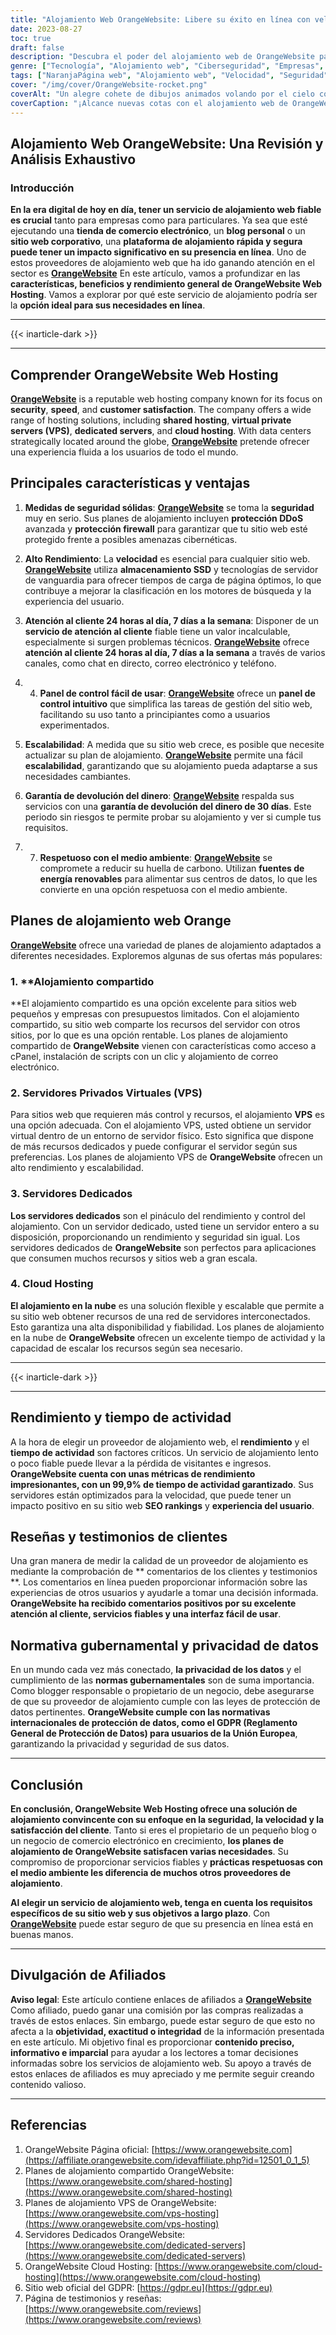 ```yaml
---
title: "Alojamiento Web OrangeWebsite: Libere su éxito en línea con velocidad y seguridad"
date: 2023-08-27
toc: true
draft: false
description: "Descubra el poder del alojamiento web de OrangeWebsite para sus proyectos en línea: soluciones rápidas, seguras y fiables para todas las necesidades de su sitio web."
genre: ["Tecnología", "Alojamiento web", "Ciberseguridad", "Empresas", "Servicios digitales", "Gestión de sitios web", "Internet", "Comercio electrónico", "Alojamiento en la nube", "Alojamiento de servidores"]
tags: ["NaranjaPágina web", "Alojamiento web", "Velocidad", "Seguridad", "Fiable", "Atención al cliente", "Control Panel", "Escalabilidad", "Alojamiento en la nube", "Alojamiento VPS", "Servidores dedicados", "Almacenamiento SSD", "Protección de datos", "GDPR", "Respetuoso con el medio ambiente", "Energías renovables", "Presencia en línea", "Clasificación SEO", "Experiencia del usuario", "Mejores servicios de alojamiento web", "Soluciones de alojamiento seguro", "Los mejores proveedores de alojamiento", "Alojamiento respetuoso con el medio ambiente", "Alojamiento web para empresas", "Elegir el plan de alojamiento adecuado", "Reseñas de OrangeWebsite", "Ventajas del alojamiento web", "Factores de éxito en línea", "Sitios web de carga rápida"]
cover: "/img/cover/OrangeWebsite-rocket.png"
coverAlt: "Un alegre cohete de dibujos animados volando por el cielo con el texto 'OrangeWebsite' en su lateral, simbolizando la experiencia de alojamiento rápido y seguro."
coverCaption: "¡Alcance nuevas cotas con el alojamiento web de OrangeWebsite!"
---
```


## Alojamiento Web OrangeWebsite: Una Revisión y Análisis Exhaustivo

### **Introducción**

**En la era digital de hoy en día, tener un servicio de alojamiento web fiable es crucial** tanto para empresas como para particulares. Ya sea que esté ejecutando una **tienda de comercio electrónico**, un **blog personal** o un **sitio web corporativo**, una **plataforma de alojamiento rápida y segura puede tener un impacto significativo en su presencia en línea**. Uno de estos proveedores de alojamiento web que ha ido ganando atención en el sector es [**OrangeWebsite**](https://affiliate.orangewebsite.com/idevaffiliate.php?id=12501_0_1_5) En este artículo, vamos a profundizar en las **características, beneficios y rendimiento general de OrangeWebsite Web Hosting**. Vamos a explorar por qué este servicio de alojamiento podría ser la **opción ideal para sus necesidades en línea**.

______
{{< inarticle-dark >}}
______

## Comprender **OrangeWebsite Web Hosting**

[**OrangeWebsite**](https://affiliate.orangewebsite.com/idevaffiliate.php?id=12501_0_1_5) is a reputable web hosting company known for its focus on **security**, **speed**, and **customer satisfaction**. The company offers a wide range of hosting solutions, including **shared hosting**, **virtual private servers (VPS)**, **dedicated servers**, and **cloud hosting**. With data centers strategically located around the globe, [**OrangeWebsite**](https://affiliate.orangewebsite.com/idevaffiliate.php?id=12501_0_1_5) pretende ofrecer una experiencia fluida a los usuarios de todo el mundo.

## Principales características y ventajas

1. **Medidas de seguridad sólidas**: [**OrangeWebsite**](https://affiliate.orangewebsite.com/idevaffiliate.php?id=12501_0_1_5) se toma la **seguridad** muy en serio. Sus planes de alojamiento incluyen **protección DDoS** avanzada y **protección firewall** para garantizar que tu sitio web esté protegido frente a posibles amenazas cibernéticas.

2. **Alto Rendimiento**: La **velocidad** es esencial para cualquier sitio web. [**OrangeWebsite**](https://affiliate.orangewebsite.com/idevaffiliate.php?id=12501_0_1_5) utiliza **almacenamiento SSD** y tecnologías de servidor de vanguardia para ofrecer tiempos de carga de página óptimos, lo que contribuye a mejorar la clasificación en los motores de búsqueda y la experiencia del usuario.

3. **Atención al cliente 24 horas al día, 7 días a la semana**: Disponer de un **servicio de atención al cliente** fiable tiene un valor incalculable, especialmente si surgen problemas técnicos. [**OrangeWebsite**](https://affiliate.orangewebsite.com/idevaffiliate.php?id=12501_0_1_5) ofrece **atención al cliente 24 horas al día, 7 días a la semana** a través de varios canales, como chat en directo, correo electrónico y teléfono.

4. 4. **Panel de control fácil de usar**: [**OrangeWebsite**](https://affiliate.orangewebsite.com/idevaffiliate.php?id=12501_0_1_5) ofrece un **panel de control intuitivo** que simplifica las tareas de gestión del sitio web, facilitando su uso tanto a principiantes como a usuarios experimentados.

5. **Escalabilidad**: A medida que su sitio web crece, es posible que necesite actualizar su plan de alojamiento. [**OrangeWebsite**](https://affiliate.orangewebsite.com/idevaffiliate.php?id=12501_0_1_5) permite una fácil **escalabilidad**, garantizando que su alojamiento pueda adaptarse a sus necesidades cambiantes.

6. **Garantía de devolución del dinero**: [**OrangeWebsite**](https://affiliate.orangewebsite.com/idevaffiliate.php?id=12501_0_1_5) respalda sus servicios con una **garantía de devolución del dinero de 30 días**. Este periodo sin riesgos te permite probar su alojamiento y ver si cumple tus requisitos.

7. 7. **Respetuoso con el medio ambiente**: [**OrangeWebsite**](https://affiliate.orangewebsite.com/idevaffiliate.php?id=12501_0_1_5) se compromete a reducir su huella de carbono. Utilizan **fuentes de energía renovables** para alimentar sus centros de datos, lo que les convierte en una opción respetuosa con el medio ambiente.

## Planes de alojamiento web Orange

[**OrangeWebsite**](https://affiliate.orangewebsite.com/idevaffiliate.php?id=12501_0_1_5) ofrece una variedad de planes de alojamiento adaptados a diferentes necesidades. Exploremos algunas de sus ofertas más populares:

### 1. **Alojamiento compartido

**El alojamiento compartido es una opción excelente para sitios web pequeños y empresas con presupuestos limitados. Con el alojamiento compartido, su sitio web comparte los recursos del servidor con otros sitios, por lo que es una opción rentable. Los planes de alojamiento compartido de **OrangeWebsite** vienen con características como acceso a cPanel, instalación de scripts con un clic y alojamiento de correo electrónico.

### 2. **Servidores Privados Virtuales (VPS)**

Para sitios web que requieren más control y recursos, el alojamiento **VPS** es una opción adecuada. Con el alojamiento VPS, usted obtiene un servidor virtual dentro de un entorno de servidor físico. Esto significa que dispone de más recursos dedicados y puede configurar el servidor según sus preferencias. Los planes de alojamiento VPS de **OrangeWebsite** ofrecen un alto rendimiento y escalabilidad.

### 3. **Servidores Dedicados**

**Los servidores dedicados** son el pináculo del rendimiento y control del alojamiento. Con un servidor dedicado, usted tiene un servidor entero a su disposición, proporcionando un rendimiento y seguridad sin igual. Los servidores dedicados de **OrangeWebsite** son perfectos para aplicaciones que consumen muchos recursos y sitios web a gran escala.

### 4. **Cloud Hosting**

**El alojamiento en la nube** es una solución flexible y escalable que permite a su sitio web obtener recursos de una red de servidores interconectados. Esto garantiza una alta disponibilidad y fiabilidad. Los planes de alojamiento en la nube de **OrangeWebsite** ofrecen un excelente tiempo de actividad y la capacidad de escalar los recursos según sea necesario.

______
{{< inarticle-dark >}}
______

## Rendimiento y tiempo de actividad

A la hora de elegir un proveedor de alojamiento web, el **rendimiento** y el **tiempo de actividad** son factores críticos. Un servicio de alojamiento lento o poco fiable puede llevar a la pérdida de visitantes e ingresos. **OrangeWebsite cuenta con unas métricas de rendimiento impresionantes, con un 99,9% de tiempo de actividad garantizado**. Sus servidores están optimizados para la velocidad, que puede tener un impacto positivo en su sitio web **SEO rankings** y **experiencia del usuario**.

## Reseñas y testimonios de clientes

Una gran manera de medir la calidad de un proveedor de alojamiento es mediante la comprobación de ** comentarios de los clientes y testimonios **. Los comentarios en línea pueden proporcionar información sobre las experiencias de otros usuarios y ayudarle a tomar una decisión informada. **OrangeWebsite ha recibido comentarios positivos por su excelente atención al cliente, servicios fiables y una interfaz fácil de usar**.

## **Normativa gubernamental y privacidad de datos**

En un mundo cada vez más conectado, **la privacidad de los datos** y el cumplimiento de las **normas gubernamentales** son de suma importancia. Como blogger responsable o propietario de un negocio, debe asegurarse de que su proveedor de alojamiento cumple con las leyes de protección de datos pertinentes. **OrangeWebsite cumple con las normativas internacionales de protección de datos, como el GDPR (Reglamento General de Protección de Datos) para usuarios de la Unión Europea**, garantizando la privacidad y seguridad de sus datos.

______

## **Conclusión**

**En conclusión, OrangeWebsite Web Hosting ofrece una solución de alojamiento convincente con su enfoque en la seguridad, la velocidad y la satisfacción del cliente**. Tanto si eres el propietario de un pequeño blog o un negocio de comercio electrónico en crecimiento, **los planes de alojamiento de OrangeWebsite satisfacen varias necesidades**. Su compromiso de proporcionar servicios fiables y **prácticas respetuosas con el medio ambiente les diferencia de muchos otros proveedores de alojamiento**.

**Al elegir un servicio de alojamiento web, tenga en cuenta los requisitos específicos de su sitio web y sus objetivos a largo plazo**. Con [**OrangeWebsite**](https://affiliate.orangewebsite.com/idevaffiliate.php?id=12501_0_1_5) puede estar seguro de que su presencia en línea está en buenas manos.


______

## **Divulgación de Afiliados**

**Aviso legal**: Este artículo contiene enlaces de afiliados a [**OrangeWebsite**](https://affiliate.orangewebsite.com/idevaffiliate.php?id=12501_0_1_5) Como afiliado, puedo ganar una comisión por las compras realizadas a través de estos enlaces. Sin embargo, puede estar seguro de que esto no afecta a la **objetividad, exactitud o integridad** de la información presentada en este artículo. Mi objetivo final es proporcionar **contenido preciso, informativo e imparcial** para ayudar a los lectores a tomar decisiones informadas sobre los servicios de alojamiento web. Su apoyo a través de estos enlaces de afiliados es muy apreciado y me permite seguir creando contenido valioso.

______

## Referencias

1. OrangeWebsite Página oficial: [https://www.orangewebsite.com](https://affiliate.orangewebsite.com/idevaffiliate.php?id=12501_0_1_5)
2. Planes de alojamiento compartido OrangeWebsite: [https://www.orangewebsite.com/shared-hosting](https://www.orangewebsite.com/shared-hosting)
3. Planes de alojamiento VPS de OrangeWebsite: [https://www.orangewebsite.com/vps-hosting](https://www.orangewebsite.com/vps-hosting)
4. Servidores Dedicados OrangeWebsite: [https://www.orangewebsite.com/dedicated-servers](https://www.orangewebsite.com/dedicated-servers)
5. OrangeWebsite Cloud Hosting: [https://www.orangewebsite.com/cloud-hosting](https://www.orangewebsite.com/cloud-hosting)
6. Sitio web oficial del GDPR: [https://gdpr.eu](https://gdpr.eu)
7. Página de testimonios y reseñas: [https://www.orangewebsite.com/reviews](https://www.orangewebsite.com/reviews)

